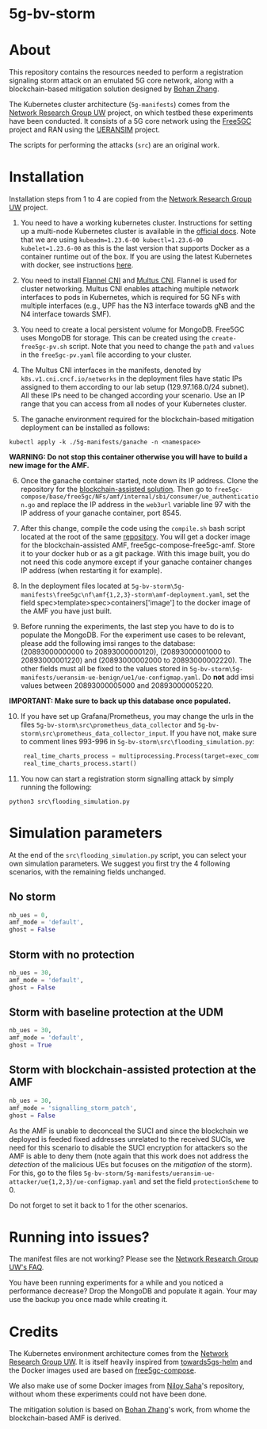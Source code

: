 # 5g-bv-storm

# About
This repository contains the resources needed to perform a registration signaling storm attack on an emulated 5G core network, along with a blockchain-based mitigation solution designed by [Bohan Zhang](https://github.com/zbh888/free5gc-compose.git).

The Kubernetes cluster architecture (`5g-manifests`) comes from the [Network Research Group UW](Nhttps://github.com/nrg-uw/5g-manifests.git) project, on which testbed these experiments have been conducted.
It consists of a 5G core network using the [Free5GC](https://github.com/free5gc/free5gc) project and RAN using the [UERANSIM](https://github.com/aligungr/UERANSIM) project.

The scripts for performing the attacks (`src`) are an original work.

# Installation
Installation steps from 1 to 4 are copied from the [Network Research Group UW](Nhttps://github.com/nrg-uw/5g-manifests.git) project.
1. You need to have a working kubernetes cluster. Instructions for setting up a multi-node Kubernetes cluster is available in the [official docs](https://kubernetes.io/docs/setup/production-environment/tools/kubeadm/install-kubeadm/). Note that we are using `kubeadm=1.23.6-00 kubectl=1.23.6-00 kubelet=1.23.6-00` as this is the last version that supports Docker as a container runtime out of the box. If you are using the latest Kubernetes with docker, see instructions [here](https://kubernetes.io/docs/setup/production-environment/container-runtimes/#docker).

2. You need to install [Flannel CNI](https://github.com/flannel-io/flannel) and [Multus CNI](https://github.com/k8snetworkplumbingwg/multus-cni). Flannel is used for cluster networking. Multus CNI enables attaching multiple network interfaces to pods in Kubernetes, which is required for 5G NFs with multiple interfaces (e.g., UPF has the N3 interface towards gNB and the N4 interface towards SMF).

3. You need to create a local persistent volume for MongoDB. Free5GC uses MongoDB for storage. This can be created using the `create-free5gc-pv.sh` script.
Note that you need to change the `path` and `values` in the `free5gc-pv.yaml` file according to your cluster.

4. The Multus CNI interfaces in the manifests, denoted by `k8s.v1.cni.cncf.io/networks` in the deployment files have static IPs assigned to them according to our lab setup (129.97.168.0/24 subnet). All these IPs need to be changed according your scenario. Use an IP range that you can access from all nodes of your Kubernetes cluster.

5. The ganache environment required for the blockchain-based mitigation deployment can be installed as follows:
```
kubectl apply -k ./5g-manifests/ganache -n <namespace>
```
**WARNING: Do not stop this container otherwise you will have to build a new image for the AMF.**

6. Once the ganache container started, note down its IP address. Clone the repository for the [blockchain-assisted solution](https://github.com/zbh888/free5gc-compose.git). Then go to `free5gc-compose/base/free5gc/NFs/amf/internal/sbi/consumer/ue_authentication.go` and replace the IP address in the `web3url` variable line 97 with the IP address of your ganache container, port 8545.

7. After this change, compile the code using the `compile.sh` bash script located at the root of the same [repository](https://github.com/zbh888/free5gc-compose.git). You will get a docker image for the blockchain-assisted AMF, free5gc-compose-free5gc-amf. Store it to your docker hub or as a git package. With this image built, you do not need this code anymore except if your ganache container changes IP address (when restarting it for example).


8. In the deployment files located at `5g-bv-storm\5g-manifests\free5gc\nf\amf{1,2,3}-storm\amf-deployment.yaml`, set the field spec>template>spec>containers['image'] to the docker image of the AMF you have just built.

9. Before running the experiments, the last step you have to do is to populate the MongoDB. For the experiment use cases to be relevant, please add the following imsi ranges to the database: 
(20893000000000 to 20893000000120), (20893000001000 to 20893000001220) and (20893000002000 to 20893000002220). The other fields must all be fixed to the values stored in `5g-bv-storm\5g-manifests/ueransim-ue-benign/ue1/ue-configmap.yaml`. Do **not** add imsi values between 20893000005000 and 20893000005220.

**IMPORTANT: Make sure to back up this database once populated.**

10.  If you have set up Grafana/Prometheus, you may change the urls in the files `5g-bv-storm\src\prometheus_data_collector` and `5g-bv-storm\src\prometheus_data_collector_input`.
If you have not, make sure to comment lines 993-996 in `5g-bv-storm\src\flooding_simulation.py`:
```python
    real_time_charts_process = multiprocessing.Process(target=exec_command, args=('python3 prometheus_data_collector.py',))
    real_time_charts_process.start()
```

11. You now can start a registration storm signalling attack by simply running the following:
```
python3 src\flooding_simulation.py
```

# Simulation parameters
At the end of the `src\flooding_simulation.py` script, you can select your own simulation parameters. We suggest you first try the 4 following scenarios, with the remaining fields unchanged.

## No storm
```python
nb_ues = 0,
amf_mode = 'default',
ghost = False
```

## Storm with no protection
```python
nb_ues = 30,
amf_mode = 'default',
ghost = False
```

## Storm with baseline protection at the UDM
```python
nb_ues = 30,
amf_mode = 'default',
ghost = True
```

## Storm with blockchain-assisted protection at the AMF
```python
nb_ues = 30,
amf_mode = 'signalling_storm_patch',
ghost = False
```
As the AMF is unable to deconceal the SUCI and since the blockchain we deployed is feeded fixed addresses unrelated to the received SUCIs, we need for this scenario to disable the SUCI encryption for attackers so the AMF is able to deny them (note again that this work does not address the *detection* of the malicious UEs but focuses on the *mitigation* of the storm). For this, go to the files `5g-bv-storm/5g-manifests/ueransim-ue-attacker/ue{1,2,3}/ue-configmap.yaml` and set the field `protectionScheme` to 0.
 
Do not forget to set it back to 1 for the other scenarios.



# Running into issues?
The manifest files are not working? Please see the [Network Research Group UW's FAQ](Fhttps://github.com/nrg-uw/5g-manifests/blob/main/FAQ.md).

You have been running experiments for a while and you noticed a performance decrease? Drop the MongoDB and populate it again. Your may use the backup you once made while creating it.


# Credits
The Kubernetes environment architecture comes from the [Network Research Group UW](https://github.com/nrg-uw/5g-manifests.git). It is itself heavily inspired from [towards5gs-helm](https://github.com/Orange-OpenSource/towards5gs-helm) and the Docker images used are based on [free5gc-compose](https://github.com/free5gc/free5gc-compose). 

We also make use of some Docker images from [Niloy Saha](https://github.com/niloysh?tab=packages)'s repository, without whom these experiments could not have been done.

The mitigation solution is based on [Bohan Zhang](https://github.com/zbh888/free5gc-compose.git)'s work, from whome the blockchain-based AMF is derived.
   